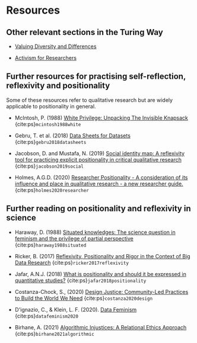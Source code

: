 # Resources

## Other relevant sections in the Turing Way

* [Valuing Diversity and Differences](https://the-turing-way.netlify.app/collaboration/new-community/new-community-differences.html)

* [Activism for Researchers](https://the-turing-way.netlify.app/ethical-research/activism.html)

## Further resources for practising self-reflection, reflexivity and positionality
Some of these resources refer to qualitative research but are widely applicable to positionality in general.

* McIntosh, P. (1988) [White Privilege: Unpacking The Invisible Knapsack](https://admin.artsci.washington.edu/sites/adming/files/unpacking-invisible-knapsack.pdf) {cite:ps}`mcintosh1988white`

* Gebru, T. et al. (2018) [Data Sheets for Datasets](https://www.microsoft.com/en-us/research/uploads/prod/2019/01/1803.09010.pdf) {cite:ps}`gebru2018datasheets`

* Jacobson, D. and Mustafa, N. (2019) [Social identity map: A reflexivity tool for practicing explicit positionality in critical qualitative research](https://journals.sagepub.com/doi/full/10.1177/1609406919870075) {cite:ps}`jacobson2019social`

* Holmes, A.G.D. (2020) [Researcher Positionality - A consideration of its influence and place in qualitative research - a new researcher guide.](https://files.eric.ed.gov/fulltext/EJ1268044.pdf) {cite:ps}`holmes2020researcher`

## Further reading on positionality and reflexivity in science

* Haraway, D. (1988) [Situated knowledges: The science question in feminism and the privilege of partial perspective](https://www.jstor.org/stable/3178066) {cite:ps}`haraway1988situated`

* Ricker, B. (2017) [Reflexivity, Positionality and Rigor in the Context of Big Data Research](https://papers.ssrn.com/sol3/papers.cfm?abstract_id=2911652) {cite:ps}`ricker2017reflexivity`

* Jafar, A.N.J. (2018) [What is positionality and should it be expressed in quantitative studies?](https://emj.bmj.com/content/35/5/323) {cite:ps}`jafar2018positionality`

* Costanza-Chock, S., (2020) [Design Justice: Community-Led Practices to Build the World We Need](https://design-justice.pubpub.org/) {cite:ps}`costanza2020design`

* D'ignazio, C., & Klein, L. F. (2020). [Data Feminism](https://mitpress.mit.edu/books/data-feminism) {cite:ps}`datafeminism2020`

* Birhane, A. (2021) [Algorithmic Injustices: A Relational Ethics Approach](https://www.sciencedirect.com/science/article/pii/S2666389921000155) {cite:ps}`birhane2021algorithmic`
